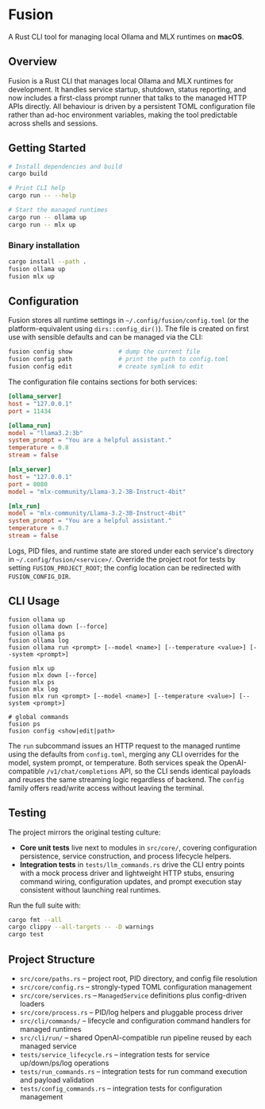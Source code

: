 # Fusion

A Rust CLI tool for managing local Ollama and MLX runtimes on **macOS**.

## Overview

Fusion is a Rust CLI that manages local Ollama and MLX runtimes for development. It handles service
startup, shutdown, status reporting, and now includes a first-class prompt runner that talks to the
managed HTTP APIs directly. All behaviour is driven by a persistent TOML configuration file rather
than ad-hoc environment variables, making the tool predictable across shells and sessions.

## Getting Started

```bash
# Install dependencies and build
cargo build

# Print CLI help
cargo run -- --help

# Start the managed runtimes
cargo run -- ollama up
cargo run -- mlx up
```

### Binary installation

```bash
cargo install --path .
fusion ollama up
fusion mlx up
```

## Configuration

Fusion stores all runtime settings in `~/.config/fusion/config.toml` (or the platform-equivalent using `dirs::config_dir()`). The file is created on first use with sensible defaults and can be managed via the CLI:

```bash
fusion config show             # dump the current file
fusion config path             # print the path to config.toml
fusion config edit             # create symlink to edit
```

The configuration file contains sections for both services:

```toml
[ollama_server]
host = "127.0.0.1"
port = 11434

[ollama_run]
model = "llama3.2:3b"
system_prompt = "You are a helpful assistant."
temperature = 0.8
stream = false

[mlx_server]
host = "127.0.0.1"
port = 8080
model = "mlx-community/Llama-3.2-3B-Instruct-4bit"

[mlx_run]
model = "mlx-community/Llama-3.2-3B-Instruct-4bit"
system_prompt = "You are a helpful assistant."
temperature = 0.7
stream = false
```

Logs, PID files, and runtime state are stored under each service's directory in `~/.config/fusion/<service>/`.
Override the project root for tests by setting `FUSION_PROJECT_ROOT`; the config location can be redirected
with `FUSION_CONFIG_DIR`.

## CLI Usage

```text
fusion ollama up
fusion ollama down [--force]
fusion ollama ps
fusion ollama log
fusion ollama run <prompt> [--model <name>] [--temperature <value>] [--system <prompt>]

fusion mlx up
fusion mlx down [--force]
fusion mlx ps
fusion mlx log
fusion mlx run <prompt> [--model <name>] [--temperature <value>] [--system <prompt>]

# global commands
fusion ps
fusion config <show|edit|path>
```

The `run` subcommand issues an HTTP request to the managed runtime using the defaults from
`config.toml`, merging any CLI overrides for the model, system prompt, or temperature. Both
services speak the OpenAI-compatible `/v1/chat/completions` API, so the CLI sends identical payloads
and reuses the same streaming logic regardless of backend. The `config` family offers read/write
access without leaving the terminal.

## Testing

The project mirrors the original testing culture:

- **Core unit tests** live next to modules in `src/core/`, covering configuration persistence,
  service construction, and process lifecycle helpers.
- **Integration tests** in `tests/llm_commands.rs` drive the CLI entry points with a mock process
  driver and lightweight HTTP stubs, ensuring command wiring, configuration updates, and prompt
  execution stay consistent without launching real runtimes.

Run the full suite with:

```bash
cargo fmt --all
cargo clippy --all-targets -- -D warnings
cargo test
```

## Project Structure

- `src/core/paths.rs` – project root, PID directory, and config file resolution
- `src/core/config.rs` – strongly-typed TOML configuration management
- `src/core/services.rs` – `ManagedService` definitions plus config-driven loaders
- `src/core/process.rs` – PID/log helpers and pluggable process driver
- `src/cli/commands/` – lifecycle and configuration command handlers for managed runtimes
- `src/cli/run/` – shared OpenAI-compatible run pipeline reused by each managed service
- `tests/service_lifecycle.rs` – integration tests for service up/down/ps/log operations
- `tests/run_commands.rs` – integration tests for run command execution and payload validation
- `tests/config_commands.rs` – integration tests for configuration management
